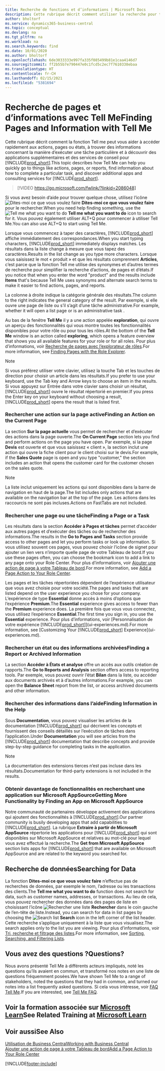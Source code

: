 ```yaml
---
title: Recherche de fonctions et d’informations | Microsoft Docs
description: Cette rubrique décrit comment utiliser la recherche pour trouver des actions, pages, états, documents et données ainsi que les autres applications et services de conseil.
author: bholtorf
ms.service: dynamics365-business-central
ms.topic: conceptual
ms.devlang: na
ms.tgt_pltfrm: na
ms.workload: na
ms.search.keywords: find
ms.date: 10/01/2020
ms.author: bholtorf
ms.openlocfilehash: 6de3033333e997fa335f085499b81e1caa4146d7
ms.sourcegitcommit: ff2b55b7e790447e0c1fcd5c2ec7f7610338ebaa
ms.translationtype: HT
ms.contentlocale: fr-CH
ms.lasthandoff: 02/15/2021
ms.locfileid: "5381694"
---
```

# <a name="finding-pages-and-information-with-tell-me"></a><span data-ttu-id="d6c5e-103">Recherche de pages et d’informations avec Tell Me</span><span class="sxs-lookup"><span data-stu-id="d6c5e-103">Finding Pages and Information with Tell Me</span></span>  
<span data-ttu-id="d6c5e-104">Cette rubrique décrit comment la fonction Tell me peut vous aider à accéder rapidement aux actions, pages ou états, à trouver des informations concernant la manière d’exécuter une tâche particulière et à découvrir des applications supplémentaires et des services de conseil pour [!INCLUDE[prod_short](includes/prod_short.md)].</span><span class="sxs-lookup"><span data-stu-id="d6c5e-104">This topic describes how Tell Me can help you quickly go to things like actions, pages, or reports, find information about how to complete a particular task, and discover additional apps and consulting services for [!INCLUDE[prod_short](includes/prod_short.md)].</span></span>  


> [!VIDEO https://go.microsoft.com/fwlink/?linkid=2086048]

<span data-ttu-id="d6c5e-105">Si vous avez besoin d’aide pour trouver quelque chose, utilisez l’icône ![Dites-moi ce que vous voulez faire](media/ui-search/search.png "Rechercher une page ou un état") **Dites-moi ce que vous voulez faire** pour le rechercher.</span><span class="sxs-lookup"><span data-stu-id="d6c5e-105">When you need help finding something, use the ![Tell me what you want to do](media/ui-search/search.png "Search for Page or Report") **Tell me what you want to do** icon to search for it.</span></span> <span data-ttu-id="d6c5e-106">Vous pouvez également utiliser ALT+Q pour commencer à utiliser Tell Me.</span><span class="sxs-lookup"><span data-stu-id="d6c5e-106">You can also use ALT+Q to start using Tell Me.</span></span>

<span data-ttu-id="d6c5e-107">Lorsque vous commencez à taper des caractères, [!INCLUDE[prod_short](includes/prod_short.md)] affiche immédiatement des correspondances.</span><span class="sxs-lookup"><span data-stu-id="d6c5e-107">When you start typing characters, [!INCLUDE[prod_short](includes/prod_short.md)] immediately displays matches.</span></span> <span data-ttu-id="d6c5e-108">Les résultats dans la liste change à mesure que vous tapez des caractères.</span><span class="sxs-lookup"><span data-stu-id="d6c5e-108">Results in the list change as you type more characters.</span></span> <span data-ttu-id="d6c5e-109">Lorsque vous saisissez le mot « produit » et que les résultats comprennent **Articles**, c’est parce que la fonction Tell me utilise des synonymes et d’autres termes de recherche pour simplifier la recherche d’actions, de pages et d’états.</span><span class="sxs-lookup"><span data-stu-id="d6c5e-109">If you notice that when you enter the word "product" and the results include **Items** that's because Tell Me uses synonyms and alternate search terms to make it easier to find actions, pages, and reports.</span></span>

<span data-ttu-id="d6c5e-110">La colonne à droite indique la catégorie générale des résultats.</span><span class="sxs-lookup"><span data-stu-id="d6c5e-110">The column to the right indicates the general category of the result.</span></span> <span data-ttu-id="d6c5e-111">Par exemple, si elle ouvre une page de liste ou s’il s’agit d’une tâche administrative.</span><span class="sxs-lookup"><span data-stu-id="d6c5e-111">For example, whether it will open a list page or is an administrative task .</span></span>  

<span data-ttu-id="d6c5e-112">Au bas de la fenêtre **Tell Me** il y a une action appelée **exploration**, qui ouvre un aperçu des fonctionnalités qui vous montre toutes les fonctionnalités disponibles pour votre rôle ou pour tous les rôles.</span><span class="sxs-lookup"><span data-stu-id="d6c5e-112">At the bottom of the **Tell Me** window is an action called **exploring**, which opens a feature overview that shows you all available features for your role or for all roles.</span></span> <span data-ttu-id="d6c5e-113">Pour plus d’informations, voir [Recherche de pages avec l’explorateur de rôles](ui-role-explorer.md).</span><span class="sxs-lookup"><span data-stu-id="d6c5e-113">For more information, see [Finding Pages with the Role Explorer](ui-role-explorer.md).</span></span>

> [!NOTE]  
>   <span data-ttu-id="d6c5e-114">Si vous préférez utiliser votre clavier, utilisez la touche Tab et les touches de direction pour choisir un article dans les résultats.</span><span class="sxs-lookup"><span data-stu-id="d6c5e-114">If you prefer to use your keyboard, use the Tab key and Arrow keys to choose an item in the results.</span></span> <span data-ttu-id="d6c5e-115">Si vous appuyez sur Entrée dans votre clavier sans choisir un résultat, [!INCLUDE[prod_short](includes/prod_short.md)] ouvre le résultat répertorié en premier.</span><span class="sxs-lookup"><span data-stu-id="d6c5e-115">If you press the Enter key on your keyboard without choosing a result, [!INCLUDE[prod_short](includes/prod_short.md)] opens the result that is listed first.</span></span>

### <a name="finding-an-action-on-the-current-page"></a><span data-ttu-id="d6c5e-116">Rechercher une action sur la page active</span><span class="sxs-lookup"><span data-stu-id="d6c5e-116">Finding an Action on the Current Page</span></span>
<span data-ttu-id="d6c5e-117">La section **Sur la page actuelle** vous permet de rechercher et d’exécuter des actions dans la page ouverte.</span><span class="sxs-lookup"><span data-stu-id="d6c5e-117">The **On Current Page** section lets you find and perform actions on the page you have open.</span></span> <span data-ttu-id="d6c5e-118">Par exemple, si la page **Devis** est ouverte et que vous saisissez « client », la section inclut une action qui ouvre la fiche client pour le client choisi sur le devis.</span><span class="sxs-lookup"><span data-stu-id="d6c5e-118">For example, if the **Sales Quote** page is open and you type "customer," the section includes an action that opens the customer card for the customer chosen on the sales quote.</span></span>

> [!NOTE]  
>   <span data-ttu-id="d6c5e-119">La liste inclut uniquement les actions qui sont disponibles dans la barre de navigation en haut de la page.</span><span class="sxs-lookup"><span data-stu-id="d6c5e-119">The list includes only actions that are available on the navigation bar at the top of the page.</span></span> <span data-ttu-id="d6c5e-120">Les actions dans les raccourcis ne sont pas incluses.</span><span class="sxs-lookup"><span data-stu-id="d6c5e-120">Actions on FastTabs are not included.</span></span>  

### <a name="finding-a-page-or-a-task"></a><span data-ttu-id="d6c5e-121">Rechercher une page ou une tâche</span><span class="sxs-lookup"><span data-stu-id="d6c5e-121">Finding a Page or a Task</span></span>
<span data-ttu-id="d6c5e-122">Les résultats dans la section **Accéder à Pages et tâches** permet d’accéder aux autres pages et d’exécuter des tâches ou de rechercher des informations.</span><span class="sxs-lookup"><span data-stu-id="d6c5e-122">The results in the **Go to Pages and Tasks** section provide access to other pages and let you perform tasks or look up information.</span></span> <span data-ttu-id="d6c5e-123">Si vous utilisez souvent ces pages, vous pouvez choisir l’icône de signet pour ajouter un lien vers n’importe quelle page de votre Tableau de bord.</span><span class="sxs-lookup"><span data-stu-id="d6c5e-123">If you use these pages often, you can choose the bookmark icon to add a link to any page onto your Role Center.</span></span> <span data-ttu-id="d6c5e-124">Pour plus d’informations, voir [Ajouter une action de page à votre Tableau de bord](ui-bookmarks.md).</span><span class="sxs-lookup"><span data-stu-id="d6c5e-124">For more information, see [Add a Page Action to Your Role Center](ui-bookmarks.md).</span></span>

<span data-ttu-id="d6c5e-125">Les pages et les tâches répertoriées dépendent de l’expérience utilisateur que vous avez choisie pour votre société.</span><span class="sxs-lookup"><span data-stu-id="d6c5e-125">The pages and tasks that are listed depend on the user experience you chose for your company.</span></span> <span data-ttu-id="d6c5e-126">L’expérience de type **Essential** donne accès à moins d’options que l’expérience **Premium**.</span><span class="sxs-lookup"><span data-stu-id="d6c5e-126">The **Essential** experience gives access to fewer than the **Premium** experience does.</span></span> <span data-ttu-id="d6c5e-127">La première fois que vous vous connectez, vous utilisez l’expérience **Essential**.</span><span class="sxs-lookup"><span data-stu-id="d6c5e-127">The first time you sign in, you use the **Essential** experience.</span></span> <span data-ttu-id="d6c5e-128">Pour plus d’informations, voir [Personnalisation de votre expérience [!INCLUDE[prod_short](includes/prod_short.md)]](ui-experiences.md).</span><span class="sxs-lookup"><span data-stu-id="d6c5e-128">For more information, see [Customizing Your [!INCLUDE[prod_short](includes/prod_short.md)] Experience](ui-experiences.md).</span></span>

### <a name="finding-a-report-or-archived-information"></a><span data-ttu-id="d6c5e-129">Rechercher un état ou des informations archivées</span><span class="sxs-lookup"><span data-stu-id="d6c5e-129">Finding a Report or Archived Information</span></span>
<span data-ttu-id="d6c5e-130">La section **Accéder à États et analyse** offre un accès aux outils création de rapports.</span><span class="sxs-lookup"><span data-stu-id="d6c5e-130">The **Go to Reports and Analysis** section offers access to reporting tools.</span></span> <span data-ttu-id="d6c5e-131">Par exemple, vous pouvez ouvrir l’état **Bilan** dans la liste, ou accéder aux documents archivés et à d’autres informations.</span><span class="sxs-lookup"><span data-stu-id="d6c5e-131">For example, you can open the **Balance Sheet** report from the list, or access archived documents and other information.</span></span>  

### <a name="finding-information-in-the-help"></a><span data-ttu-id="d6c5e-132">Rechercher des informations dans l’aide</span><span class="sxs-lookup"><span data-stu-id="d6c5e-132">Finding Information in the Help</span></span>
<span data-ttu-id="d6c5e-133">Sous **Documentation**, vous pouvez visualiser les articles de la documentation [!INCLUDE[prod_short](includes/prod_short.md)] qui décrivent les concepts et fournissent des conseils détaillés sur l’exécution de tâches dans l’application.</span><span class="sxs-lookup"><span data-stu-id="d6c5e-133">Under **Documentation** you will see articles from the [!INCLUDE[prod_short](includes/prod_short.md)] documentation that describe concepts and provide step-by-step guidance for completing tasks in the application.</span></span>    

> [!NOTE]  
> <span data-ttu-id="d6c5e-134">La documentation des extensions tierces n’est pas incluse dans les résultats.</span><span class="sxs-lookup"><span data-stu-id="d6c5e-134">Documentation for third-party extensions is not included in the results.</span></span>

### <a name="getting-more-functionality-by-finding-an-app-on-microsoft-appsource"></a><span data-ttu-id="d6c5e-135">Obtenir davantage de fonctionnalités en recherchant une application sur Microsoft AppSource</span><span class="sxs-lookup"><span data-stu-id="d6c5e-135">Getting More Functionality by Finding an App on Microsoft AppSource</span></span>
<span data-ttu-id="d6c5e-136">Notre communauté de partenaires développe activement des applications qui ajoutent des fonctionnalités à [!INCLUDE[prod_short](includes/prod_short.md)].</span><span class="sxs-lookup"><span data-stu-id="d6c5e-136">Our partner community is busily developing apps that add capabilities to [!INCLUDE[prod_short](includes/prod_short.md)].</span></span> <span data-ttu-id="d6c5e-137">La rubrique **Extraire à partir de Microsoft AppSource** répertorie les applications pour [!INCLUDE[prod_short](includes/prod_short.md)] qui sont disponibles sur Microsoft AppSource et relatives au mot-clé pour lequel vous avez effectué la recherche.</span><span class="sxs-lookup"><span data-stu-id="d6c5e-137">The **Get from Microsoft AppSource** section lists apps for [!INCLUDE[prod_short](includes/prod_short.md)] that are available on Microsoft AppSource and are related to the keyword you searched for.</span></span>

## <a name="searching-for-data"></a><span data-ttu-id="d6c5e-138">Recherche de données</span><span class="sxs-lookup"><span data-stu-id="d6c5e-138">Searching for Data</span></span>
<span data-ttu-id="d6c5e-139">La fonction **Dites-moi ce que vous voulez faire** n’effectue pas de recherches de données, par exemple le nom, l’adresse ou les transactions des clients.</span><span class="sxs-lookup"><span data-stu-id="d6c5e-139">The **Tell me what you want to do** function does not search for data, such as customer names, addresses, or transactions.</span></span> <span data-ttu-id="d6c5e-140">Au lieu de cela, vous pouvez rechercher des données dans des pages de liste en choisissant l’icône ![Rechercher une liste](media/ui-search/search-list.png "Icône de liste Rechercher") **Rechercher** dans le coin gauche de l’en-tête de liste.</span><span class="sxs-lookup"><span data-stu-id="d6c5e-140">Instead, you can search for data in list pages by choosing the ![Search list](media/ui-search/search-list.png "Search list icon") **Search** icon in the left corner of the list header.</span></span> <span data-ttu-id="d6c5e-141">Cette recherche s’applique uniquement à la liste que vous visualisez.</span><span class="sxs-lookup"><span data-stu-id="d6c5e-141">The search applies only to the list you are viewing.</span></span> <span data-ttu-id="d6c5e-142">Pour plus d’informations, voir [Tri, recherche et filtrage des listes](ui-enter-criteria-filters.md).</span><span class="sxs-lookup"><span data-stu-id="d6c5e-142">For more information, see [Sorting, Searching, and Filtering Lists](ui-enter-criteria-filters.md).</span></span>

## <a name="questions"></a><span data-ttu-id="d6c5e-143">Vous avez des questions ?</span><span class="sxs-lookup"><span data-stu-id="d6c5e-143">Questions?</span></span>
<span data-ttu-id="d6c5e-144">Nous avons présenté Tell Me à différents acteurs impliqués, noté les questions qu’ils avaient en commun, et transformé nos notes en une liste de questions fréquemment posées.</span><span class="sxs-lookup"><span data-stu-id="d6c5e-144">We have shown Tell Me to a range of stakeholders, noted the questions that they had in common, and turned our notes into a list frequently asked questions.</span></span> <span data-ttu-id="d6c5e-145">Si cela vous intéresse, voir [FAQ Tell Me](ui-search-faq.md).</span><span class="sxs-lookup"><span data-stu-id="d6c5e-145">If you are interested, see [Tell Me FAQ](ui-search-faq.md).</span></span>

## <a name="see-related-training-at-microsoft-learn"></a><span data-ttu-id="d6c5e-146">Voir la formation associée sur [Microsoft Learn](/learn/modules/user-interface-dynamics-365-business-central/index)</span><span class="sxs-lookup"><span data-stu-id="d6c5e-146">See Related Training at [Microsoft Learn](/learn/modules/user-interface-dynamics-365-business-central/index)</span></span>

## <a name="see-also"></a><span data-ttu-id="d6c5e-147">Voir aussi</span><span class="sxs-lookup"><span data-stu-id="d6c5e-147">See Also</span></span>
[<span data-ttu-id="d6c5e-148">Utilisation de Business Central</span><span class="sxs-lookup"><span data-stu-id="d6c5e-148">Working with Business Central</span></span>](ui-work-product.md)  
[<span data-ttu-id="d6c5e-149">Ajouter une action de page à votre Tableau de bord</span><span class="sxs-lookup"><span data-stu-id="d6c5e-149">Add a Page Action to Your Role Center</span></span>](ui-bookmarks.md)


[!INCLUDE[footer-include](includes/footer-banner.md)]